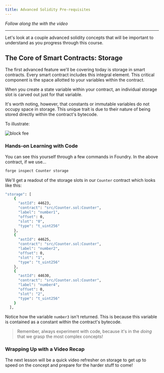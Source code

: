 ```yaml
---
title: Advanced Solidity Pre-requisites
---
```


_Follow along the with the video_

---

Let's look at a couple advanced solidity concepts that will be important to understand as you progress through this course.

## The Core of Smart Contracts: Storage

The first advanced feature we'll be covering today is storage in smart contracts. Every smart contract includes this integral element. This critical component is the space allotted to your variables within the contract.

When you create a state variable within your contract, an individual storage slot is carved out just for that variable.

It's worth noting, however, that constants or immutable variables do not occupy space in storage. This unique trait is due to their nature of being stored directly within the contract's bytecode.

To illustrate:

![block fee](/security-section-1/7-advanced-solidity/sol2.png)

### Hands-on Learning with Code

You can see this yourself through a few commands in Foundry. In the above contract, if we use...

```bash
forge inspect Counter storage
```

We'll get a readout of the storage slots in our `Counter` contract which looks like this:

```bash
"storage": [
    {
      "astId": 44623,
      "contract": "src/Counter.sol:Counter",
      "label": "number1",
      "offset": 0,
      "slot": "0",
      "type": "t_uint256"
    },
    {
      "astId": 44625,
      "contract": "src/Counter.sol:Counter",
      "label": "number2",
      "offset": 0,
      "slot": "1",
      "type": "t_uint256"
    },
    {
      "astId": 44630,
      "contract": "src/Counter.sol:Counter",
      "label": "number4",
      "offset": 0,
      "slot": "2",
      "type": "t_uint256"
    }
  ],
```

Notice how the variable `number3` isn't returned. This is because this variable is contained as a constant within the contract's bytecode.

> Remember, always experiment with code, because it's in the _doing_ that we grasp the most complex concepts!

### Wrapping Up with a Video Recap

The next lesson will be a quick video refresher on storage to get up to speed on the concept and prepare for the harder stuff to come!
